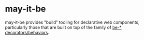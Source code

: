 # may-it-be

may-it-be provides "build" tooling for declarative web components, particularly those that are built on top of the family of [be-* decorators/behaviors](https://github.com/bahrus?tab=repositories&q=be-&type=&language=&sort=).